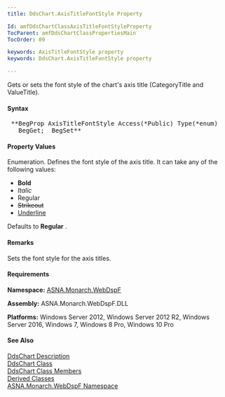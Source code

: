 ```yaml
---
title: DdsChart.AxisTitleFontStyle Property

Id: amfDdsChartClassAxisTitleFontStyleProperty
TocParent: amfDdsChartClassPropertiesMain
TocOrder: 09

keywords: AxisTitleFontStyle property
keywords: DdsChart.AxisTitleFontStyle property

---
```


Gets or sets the font style of the chart's axis title (CategoryTitle and ValueTitle).

#### Syntax
<pre class="prettyprint"> **BegProp AxisTitleFontStyle Access(*Public) Type(*enum)
   BegGet;  BegSet** </pre>

#### Property Values
Enumeration. Defines the font style of the axis title. It can take any of the following values:

- **Bold**
- *Italic*
- Regular
- <strike>Strikeout</strike>
- <u>Underline</u>

Defaults to **Regular** .

#### Remarks
Sets the font style for the axis titles.

#### Requirements
**Namespace:** [ASNA.Monarch.WebDspF](amfWebDspFNamespace.html)

**Assembly:** ASNA.Monarch.WebDspF.DLL

**Platforms:** Windows Server 2012, Windows Server 2012 R2, Windows Server 2016, Windows 7, Windows 8 Pro, Windows 10 Pro

#### See Also
[DdsChart Description](amfUnderstandingCharts.html)<br /> [ DdsChart Class](amfDdsChartClass.html) <br /> [ DdsChart Class Members](amfDdsChartClassMembers.html) <br /> [ Derived Classes](amfDdsChartDerivedClasses.html) <br /> [ ASNA.Monarch.WebDspF Namespace](amfWebDspFNamespace.html) 
